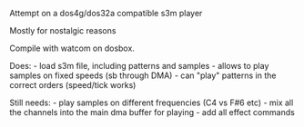 Attempt on a dos4g/dos32a compatible s3m player

Mostly for nostalgic reasons

Compile with watcom on dosbox.

Does:
    - load s3m file, including patterns and samples
    - allows to play samples on fixed speeds (sb through DMA)
    - can "play" patterns in the correct orders (speed/tick works)

Still needs:
    - play samples on different frequencies (C4 vs F#6 etc)
    - mix all the channels into the main dma buffer for playing
    - add all effect commands
